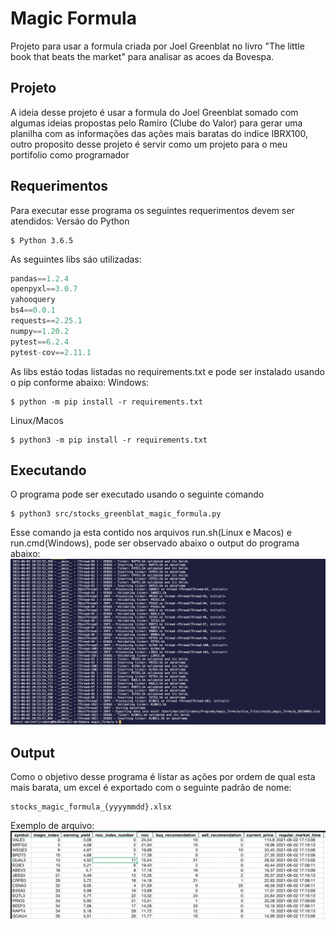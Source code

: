 # Magic Formula
Projeto para usar a formula criada por Joel Greenblat no livro "The little book that beats the market" para analisar as acoes da Bovespa.

## Projeto
A ideia desse projeto é usar a formula do Joel Greenblat somado com algumas ideias propostas pelo Ramiro (Clube do Valor) para gerar uma planilha com as informações das ações mais baratas do indice IBRX100, outro proposito desse projeto é servir como um projeto para o meu portifolio como programador

## Requerimentos
Para executar esse programa os seguintes requerimentos devem ser atendidos:
Versáo do Python
```shell
$ Python 3.6.5
```
As seguintes libs sáo utilizadas:
```python
pandas==1.2.4
openpyxl==3.0.7
yahooquery
bs4==0.0.1
requests==2.25.1
numpy==1.20.2
pytest==6.2.4
pytest-cov==2.11.1
```
As libs estáo todas listadas no requirements.txt e pode ser instalado usando o pip conforme abaixo:
Windows:
```shell
$ python -m pip install -r requirements.txt
```
Linux/Macos
```shell
$ python3 -m pip install -r requirements.txt
```

## Executando
O programa pode ser executado usando o seguinte comando
```shell
$ python3 src/stocks_greenblat_magic_formula.py
```
Esse comando ja esta contido nos arquivos run.sh(Linux e Macos) e run.cmd(Windows), pode ser observado abaixo o output do programa abaixo:
![program_running](program_running.png "program_running")

## Output
Como o objetivo desse programa é listar as ações por ordem de qual esta mais barata, um excel é exportado com o seguinte padrão de nome:
```
stocks_magic_formula_{yyyymmdd}.xlsx
```
Exemplo de arquivo:
![exemplo_planilha](exemplo_planilha.png "exemplo_planilha")